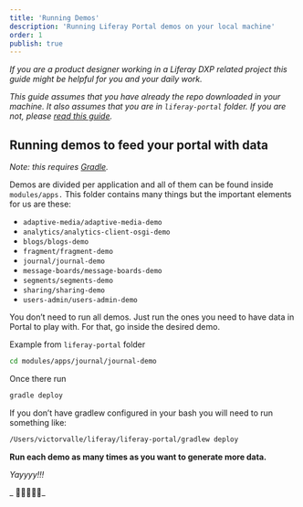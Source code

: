 ```yaml
---
title: 'Running Demos'
description: 'Running Liferay Portal demos on your local machine'
order: 1
publish: true
---
```


_If you are a product designer working in a Liferay DXP related project this guide might be helpful for you and your daily work._

_This guide assumes that you have already the repo downloaded in your machine. It also assumes that you are in `liferay-portal` folder. If you are not, please [read this guide](.././installing-portal)._

## Running demos to feed your portal with data

_Note: this requires [Gradle](.././installing-portal#install-gradle)._

Demos are divided per application and all of them can be found inside `modules/apps.` This folder contains many things but the important elements for us are these:

-   `adaptive-media/adaptive-media-demo`
-   `analytics/analytics-client-osgi-demo`
-   `blogs/blogs-demo`
-   `fragment/fragment-demo`
-   `journal/journal-demo`
-   `message-boards/message-boards-demo`
-   `segments/segments-demo`
-   `sharing/sharing-demo`
-   `users-admin/users-admin-demo`

You don’t need to run all demos. Just run the ones you need to have data in Portal to play with. For that, go inside the desired demo.

Example from `liferay-portal` folder

```sh
cd modules/apps/journal/journal-demo
```

Once there run

```sh
gradle deploy
```

If you don’t have gradlew configured in your bash you will need to run something like:

```sh
/Users/victorvalle/liferay/liferay-portal/gradlew deploy
```

**Run each demo as many times as you want to generate more data.**

_Yayyyy!!!_

_ 👏👏👏👏👏_
